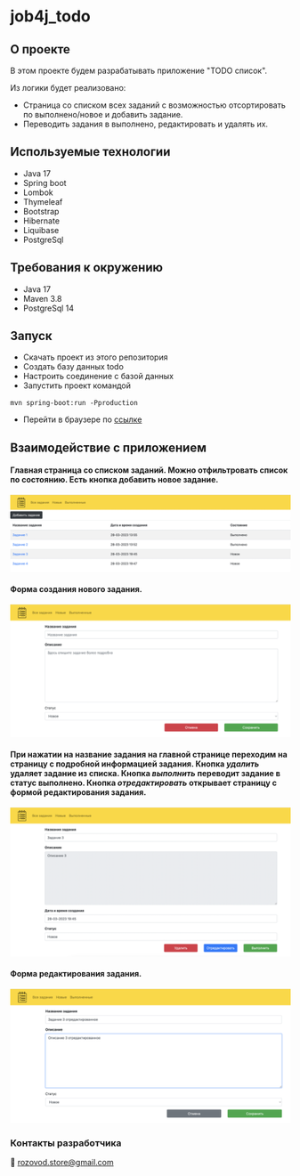# job4j_todo

## О проекте

В этом проекте будем разрабатывать приложение "TODO список".

Из логики будет реализовано:
+ Страница со списком всех заданий с возможностью отсортировать по выполнено/новое и добавить задание.
+ Переводить задания в выполнено, редактировать и удалять их.

## Используемые технологии

+ Java 17
+ Spring boot
+ Lombok
+ Thymeleaf
+ Bootstrap
+ Hibernate
+ Liquibase
+ PostgreSql

## Требования к окружению

+ Java 17
+ Maven 3.8
+ PostgreSql 14

## Запуск

+ Cкачать проект из этого репозитория
+ Создать базу данных todo
+ Настроить соединение с базой данных
+ Запустить проект командой
``` 
mvn spring-boot:run -Pproduction
```
+ Перейти в браузере по [ссылке](http://localhost:8080/)

## Взаимодействие с приложением

#### Главная страница со списком заданий. Можно отфильтровать список по состоянию. Есть кнопка добавить новое задание.
![](images/1.png)

#### Форма создания нового задания.
![](images/2.png)

#### При нажатии на название задания на главной странице переходим на страницу с подробной информацией задания. Кнопка *удалить* удаляет задание из списка. Кнопка *выполнить* переводит задание в статус выполнено. Кнопка *отредактировать* открывает страницу с формой редактирования задания.
![](images/3.png)

#### Форма редактирования задания.
![](images/4.png)

### Контакты разработчика

:email:  rozovod.store@gmail.com